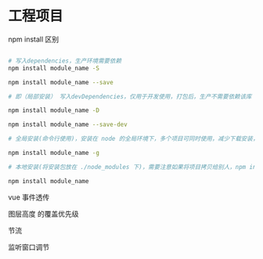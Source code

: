 # 工程项目



npm install 区别

```bash

# 写入dependencies，生产环境需要依赖
npm install module_name -S 

npm install module_name --save 

# 即（局部安装） 写入devDependencies，仅用于开发使用，打包后，生产不需要依赖该库

npm install module_name -D 

npm install module_name --save-dev

# 全局安装(命令行使用)，安装在 node 的全局环境下，多个项目可同时使用，减少下载安装，记得定期更新

npm install module_name -g 

# 本地安装(将安装包放在 ./node_modules 下)，需要注意如果将项目拷贝给别人，npm install 时，不会安装，可能造成环境缺失

npm install module_name 

```
vue 事件透传

图层高度 的覆盖优先级

节流

监听窗口调节
